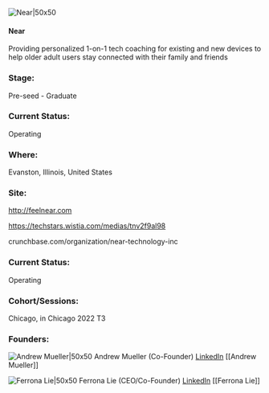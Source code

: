 

![Near|50x50](https://res.cloudinary.com/crunchbase-production/image/upload/qmm2uqcbaapt8xwj96nf)

#### Near
Providing personalized 1-on-1 tech coaching for existing and new devices to help older adult users stay connected with their family and friends

### Stage: 
Pre-seed - Graduate 

### Current Status: 
Operating

### Where:
Evanston, Illinois, United States

### Site:
http://feelnear.com

https://techstars.wistia.com/medias/tnv2f9al98

crunchbase.com/organization/near-technology-inc

### Current Status: 
Operating

### Cohort/Sessions: 
Chicago, in Chicago 2022 T3

### Founders: 

![Andrew Mueller|50x50](https://www.f6s.com/static-resource/images/profile-placeholder-user.jpg) Andrew Mueller (Co-Founder) [LinkedIn](https://linkedin.com/in/andrewmueller1) [[Andrew Mueller]]

![Ferrona Lie|50x50](https://www.f6s.com/static-resource/images/profile-placeholder-user.jpg) Ferrona Lie (CEO/Co-Founder) [LinkedIn](https://linkedin.com/in/ferrona-lie) [[Ferrona Lie]]


